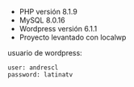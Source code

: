 - PHP versión 8.1.9
- MySQL 8.0.16
- Wordpress versión 6.1.1
- Proyecto levantado con localwp


usuario de wordpress:

```
user: andrescl
password: latinatv
```
